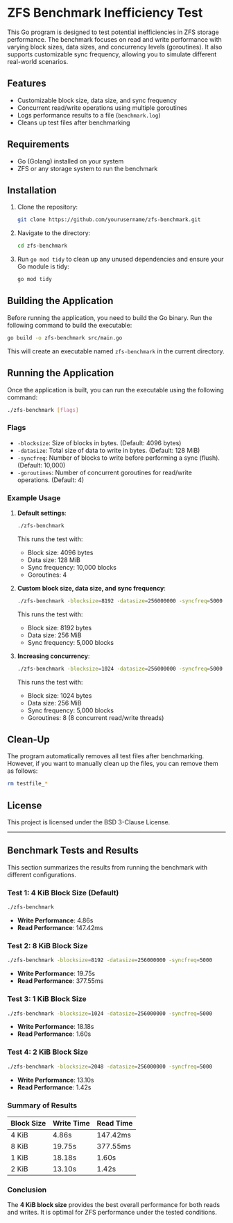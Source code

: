 # ZFS Benchmark Inefficiency Test

This Go program is designed to test potential inefficiencies in ZFS storage performance. The benchmark focuses on read and write performance with varying block sizes, data sizes, and concurrency levels (goroutines). It also supports customizable sync frequency, allowing you to simulate different real-world scenarios.

## Features
- Customizable block size, data size, and sync frequency
- Concurrent read/write operations using multiple goroutines
- Logs performance results to a file (`benchmark.log`)
- Cleans up test files after benchmarking

## Requirements
- Go (Golang) installed on your system
- ZFS or any storage system to run the benchmark

## Installation
1. Clone the repository:
   ```bash
   git clone https://github.com/yourusername/zfs-benchmark.git
   ```
2. Navigate to the directory:
   ```bash
   cd zfs-benchmark
   ```

3. Run `go mod tidy` to clean up any unused dependencies and ensure your Go module is tidy:
   ```bash
   go mod tidy
   ```

## Building the Application

Before running the application, you need to build the Go binary. Run the following command to build the executable:

```bash
go build -o zfs-benchmark src/main.go
```

This will create an executable named `zfs-benchmark` in the current directory.

## Running the Application

Once the application is built, you can run the executable using the following command:

```bash
./zfs-benchmark [flags]
```

### Flags
- `-blocksize`: Size of blocks in bytes. (Default: 4096 bytes)
- `-datasize`: Total size of data to write in bytes. (Default: 128 MiB)
- `-syncfreq`: Number of blocks to write before performing a sync (flush). (Default: 10,000)
- `-goroutines`: Number of concurrent goroutines for read/write operations. (Default: 4)

### Example Usage

1. **Default settings**:
   ```bash
   ./zfs-benchmark
   ```
   This runs the test with:
   - Block size: 4096 bytes
   - Data size: 128 MiB
   - Sync frequency: 10,000 blocks
   - Goroutines: 4

2. **Custom block size, data size, and sync frequency**:
   ```bash
   ./zfs-benchmark -blocksize=8192 -datasize=256000000 -syncfreq=5000
   ```
   This runs the test with:
   - Block size: 8192 bytes
   - Data size: 256 MiB
   - Sync frequency: 5,000 blocks

3. **Increasing concurrency**:
   ```bash
   ./zfs-benchmark -blocksize=1024 -datasize=256000000 -syncfreq=5000 -goroutines=8
   ```
   This runs the test with:
   - Block size: 1024 bytes
   - Data size: 256 MiB
   - Sync frequency: 5,000 blocks
   - Goroutines: 8 (8 concurrent read/write threads)

## Clean-Up

The program automatically removes all test files after benchmarking. However, if you want to manually clean up the files, you can remove them as follows:

```bash
rm testfile_* 
```

## License

This project is licensed under the BSD 3-Clause License.

---

## Benchmark Tests and Results

This section summarizes the results from running the benchmark with different configurations.

### Test 1: 4 KiB Block Size (Default)
```bash
./zfs-benchmark
```
- **Write Performance**: 4.86s
- **Read Performance**: 147.42ms

### Test 2: 8 KiB Block Size
```bash
./zfs-benchmark -blocksize=8192 -datasize=256000000 -syncfreq=5000
```
- **Write Performance**: 19.75s
- **Read Performance**: 377.55ms

### Test 3: 1 KiB Block Size
```bash
./zfs-benchmark -blocksize=1024 -datasize=256000000 -syncfreq=5000
```
- **Write Performance**: 18.18s
- **Read Performance**: 1.60s

### Test 4: 2 KiB Block Size
```bash
./zfs-benchmark -blocksize=2048 -datasize=256000000 -syncfreq=5000
```
- **Write Performance**: 13.10s
- **Read Performance**: 1.42s

### Summary of Results

| Block Size | Write Time | Read Time    |
|------------|------------|--------------|
| 4 KiB      | 4.86s      | 147.42ms     |
| 8 KiB      | 19.75s     | 377.55ms     |
| 1 KiB      | 18.18s     | 1.60s        |
| 2 KiB      | 13.10s     | 1.42s        |

### Conclusion
The **4 KiB block size** provides the best overall performance for both reads and writes. It is optimal for ZFS performance under the tested conditions.
